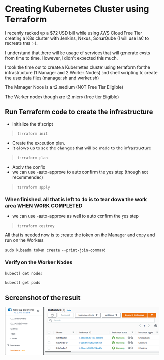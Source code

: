 # Creating Kubernetes Cluster using Terraform

I recently racked up a $72 USD bill while using AWS Cloud Free Tier creating a K8s cluster with Jenkins, Nexus, SonarQube (I will use IaC to recreate this :-).

I understand that there will be usage of services that will generate costs from time to time. However, I didn't expected this much. 

I took the time out to create a Kubernetes cluster using terraform for the infrastructure (1 Manager and 2 Worker Nodes) and shell scripting to create the user data files (manager.sh and worker.sh)

The Manager Node is a t2.medium (NOT Free Tier Eligible)

The Worker nodes though are t2.micro (free tier Eligible)


## Run Terraform code to create the infrastructure

* initialize the tf script
> `terraform init`

* Create the exceution plan.
* It allows us to see the changes that will be made to the infrastructure
> `terraform plan`

* Apply the config 
* we can use -auto-approve to auto confirm the yes step (though not recommended)
> `terraform apply`

### When finished, all that is left to do is to tear down the work area WHEN WORK COMPLETED

* we can use -auto-approve as well to auto confirm the yes step
> `terraform destroy`

All that is needed now is to create the token on the Manager and copy and run on the Workers

`sudo kubeadm token create --print-join-command`

### Verify on the Worker Nodes
`kubectl get nodes`

`kubectl get pods`

## Screenshot of the result
![Aws](Screenshot_20220221_140630.png)
